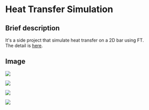 # Heat Transfer Simulation
## Brief description
It's a side project that simulate heat transfer on a 2D bar using FT.  
The detail is [here](https://oemiliatano.github.io/2022/05/06/%E7%86%B1%E5%82%B3%E5%B0%8E%E8%88%87%E5%82%85%E7%AB%8B%E8%91%89/).

## Image
![](https://i.imgur.com/yT4a5hq.png)

![](https://i.imgur.com/PVGaw7D.png)

![](https://i.imgur.com/dQurA9r.png)

![](https://i.imgur.com/lARt8aE.png)
